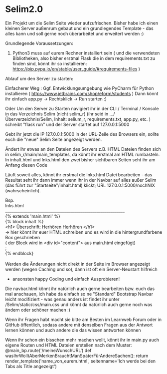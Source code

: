 # Selim2.0
Ein Projekt um die Selim Seite wieder aufzufrischen.
Bisher habe ich einen kleinen Server außenrum gebaut und ein grundlegendes Template - das alles kann und soll gerne noch überarbeitet und erweitert werden :)</br>

Grundlegende Voraussetzungen: 

1. Python3 muss auf eurem Rechner installiert sein ( und die verwendeten Bibliotheken, also bisher erstmal Flask die in dem requirements.txt 
   zu finden sind, könnt ihr so installieren: https://pip.pypa.io/en/stable/user_guide/#requirements-files ) </br>

Ablauf um den Server zu starten: </br>

Einfacherer Weg : Ggf. Entwicklungsumgebung wie PyCharm für Python installieren ( https://www.jetbrains.com/shop/eform/students ) 
   Dann könnt ihr einfach app.py -> Rechtsklick -> Run  starten :)</br>
   
Oder Um den Server zu Starten navigiert ihr in der CLI / Terminal / Konsole in das Verzeichnis Selim (nicht selim_r) 
   (ihr seid in .../Überverzeichnis/Selim, Inhalt: selium_r, requirements.txt, app.py, etc. ) 
   schreibt "flask run" und der Server startet auf 127.0.0.1:5000</br>
   
Gebt ihr jetzt die IP 127.0.0.1:5000 in der URL-Zeile des Browsers ein, sollte euch die "neue" Selim Seite angezeigt werden.
   
Ändert ihr etwas an den Dateien des Servers 
z.B. HTML Dateien finden sich in selim_r/main/main_templates, da könnt ihr erstmal am HTML rumbasteln. In inhalt.html und lnks.html den zwei
bisher sichtbaren Seiten seht ihr am Anfang diesen Code 

Läuft soweit alles, könnt ihr erstmal die lnks.html Datei bearbeiten - das Resultat seht ihr dann immer wenn ihr in der Navbar 
auf alles außer Selim (das führt zur "Startseite"/inhalt.html) klickt; URL 127.0.0.1:5000/nochNIX (wahrscheinlich).


Bsp. </br>
lnks.html</br>
____________________________________________________________</br>
   {% extends 'main.html' %}</br>
   {% block inhalt %}</br>
   &lt;h1&gt; Überschrift: Herhören Herhören &lt;/h1&gt; </br>
   -> hier könnt ihr euer HTML schreiben und es wird in die hintergrundfarbene Box geschrieben </br>
   ( der Block wird in &lt;div id="content"&gt; aus main.html eingefügt)</br>;
</br>
   {% endblock}</br>
                                   </br>
Werden die Änderungen nicht direkt in der Seite im Browser angezeigt werden (wegen Caching und so), dann ist oft ein Server-Neustart hilfreich 
- ansonsten happy Coding und einfach Ausprobieren!
  
                                                                                                  
Die navbar.html könnt ihr natürlich auch gerne bearbeiten bzw. euch das mal anschauen, 
ich habe da einfach so ne "Standard" Bootstrap Navbar leicht modifiziert - was genau anders ist findet ihr 
unter /Selim/static/css/main.css und könnt da natürlich auch gerne noch was ändern oder schöner machen :)</br>

Wenn ihr Fragen habt macht sie bitte am Besten im Learnweb Forum oder in GitHub öffentlich, sodass andere mit denselben Fragen aus der Antwort lernen können und auch andere die das      wissen antworten können</br>

   
Wenn ihr schon ein bisschen mehr machen wollt, könnt ihr in main.py auch eigene Routen und HTML Dateien erstellen nach dem Muster:
   @main_bp.route('/meineWunschURL')
      def wasIhrWolltAberMerkenBrauchtManSpäterFürAndereSachen():
         return render_template('name_von_eurem.html', seitenname='Ich werde bei den Tabs als Title angezeigt')
   
   
